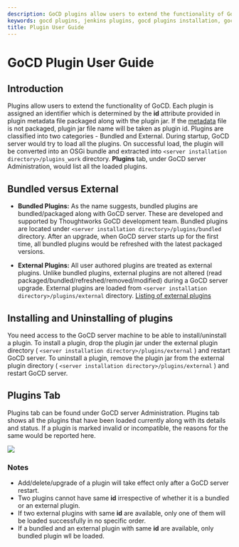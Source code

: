 ```yaml
---
description: GoCD plugins allow users to extend the functionality of GoCD's continuous delivery server.
keywords: gocd plugins, jenkins plugins, gocd plugins installation, gocd plugins uninstallation
title: Plugin User Guide
---
```


# GoCD Plugin User Guide

## Introduction

Plugins allow users to extend the functionality of GoCD. Each plugin is assigned an identifier which is determined by the **id** attribute provided in plugin metadata file packaged along with the plugin jar. If the [metadata](https://developer.gocd.org/current/writing_go_plugins/go_plugins_basics.html#plugin-metadata) file is not packaged, plugin jar file name will be taken as plugin id. Plugins are classified into two categories - Bundled and External. During startup, GoCD server would try to load all the plugins. On successful load, the plugin will be converted into an OSGi bundle and extracted into `<server installation directory>/plugins_work` directory. **Plugins** tab, under GoCD server Administration, would list all the loaded plugins.

## Bundled versus External

-   **Bundled Plugins:** As the name suggests, bundled plugins are bundled/packaged along with GoCD server. These are developed and supported by Thoughtworks GoCD development team. Bundled plugins are located under `<server installation directory>/plugins/bundled` directory. After an upgrade, when GoCD server starts up for the first time, all bundled plugins would be refreshed with the latest packaged versions.

-   **External Plugins:** All user authored plugins are treated as external plugins. Unlike bundled plugins, external plugins are not altered (read packaged/bundled/refreshed/removed/modified) during a GoCD server upgrade. External plugins are loaded from `<server installation directory>/plugins/external` directory. [Listing of external plugins](https://www.gocd.org/community/plugins.html)

## Installing and Uninstalling of plugins

You need access to the GoCD server machine to be able to install/uninstall a plugin. To install a plugin, drop the plugin jar under the external plugin directory ( `<server installation directory>/plugins/external` ) and restart GoCD server. To uninstall a plugin, remove the plugin jar from the external plugin directory ( `<server installation directory>/plugins/external` ) and restart GoCD server.


## Plugins Tab

Plugins tab can be found under GoCD server Administration. Plugins tab shows all the plugins that have been loaded currently along with its details and status. If a plugin is marked invalid or incompatible, the reasons for the same would be reported here.

![](../images/plugin-tab.png)

### Notes

-   Add/delete/upgrade of a plugin will take effect only after a GoCD server restart.
-   Two plugins cannot have same **id** irrespective of whether it is a bundled or an external plugin.
-   If two external plugins with same **id** are available, only one of them will be loaded successfully in no specific order.
-   If a bundled and an external plugin with same **id** are available, only bundled plugin wll be loaded.
